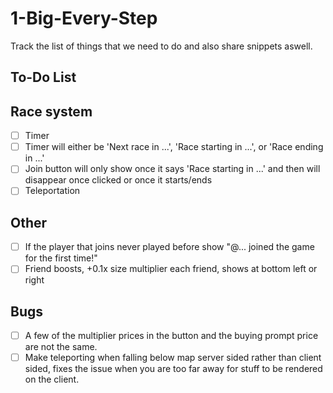 # 1-Big-Every-Step
Track the list of things that we need to do and also share snippets aswell.

## To-Do List

## Race system
- [ ] Timer
- [ ] Timer will either be 'Next race in ...', 'Race starting in ...', or 'Race ending in ...'
- [ ] Join button will only show once it says 'Race starting in ...' and then will disappear once clicked or once it starts/ends
- [ ] Teleportation

## Other
- [ ] If the player that joins never played before show "@... joined the game for the first time!"
- [ ] Friend boosts, +0.1x size multiplier each friend, shows at bottom left or right

## Bugs
- [ ] A few of the multiplier prices in the button and the buying prompt price are not the same.
- [ ] Make teleporting when falling below map server sided rather than client sided, fixes the issue when you are too far away for stuff to be rendered on the client.

